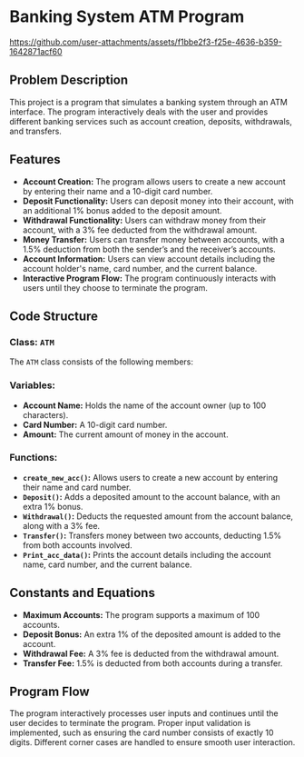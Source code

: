 # Banking System ATM Program


https://github.com/user-attachments/assets/f1bbe2f3-f25e-4636-b359-1642871acf60



## Problem Description
This project is a program that simulates a banking system through an ATM interface. The program interactively deals with the user and provides different banking services such as account creation, deposits, withdrawals, and transfers.

## Features

- **Account Creation:** The program allows users to create a new account by entering their name and a 10-digit card number.
- **Deposit Functionality:** Users can deposit money into their account, with an additional 1% bonus added to the deposit amount.
- **Withdrawal Functionality:** Users can withdraw money from their account, with a 3% fee deducted from the withdrawal amount.
- **Money Transfer:** Users can transfer money between accounts, with a 1.5% deduction from both the sender’s and the receiver’s accounts.
- **Account Information:** Users can view account details including the account holder's name, card number, and the current balance.
- **Interactive Program Flow:** The program continuously interacts with users until they choose to terminate the program.

## Code Structure

### Class: `ATM`

The `ATM` class consists of the following members:

### Variables:
- **Account Name:** Holds the name of the account owner (up to 100 characters).
- **Card Number:** A 10-digit card number.
- **Amount:** The current amount of money in the account.

### Functions:
- **`create_new_acc()`:** Allows users to create a new account by entering their name and card number.
- **`Deposit()`:** Adds a deposited amount to the account balance, with an extra 1% bonus.
- **`Withdrawal()`:** Deducts the requested amount from the account balance, along with a 3% fee.
- **`Transfer()`:** Transfers money between two accounts, deducting 1.5% from both accounts involved.
- **`Print_acc_data()`:** Prints the account details including the account name, card number, and the current balance.

## Constants and Equations
- **Maximum Accounts:** The program supports a maximum of 100 accounts.
- **Deposit Bonus:** An extra 1% of the deposited amount is added to the account.
- **Withdrawal Fee:** A 3% fee is deducted from the withdrawal amount.
- **Transfer Fee:** 1.5% is deducted from both accounts during a transfer.

## Program Flow
The program interactively processes user inputs and continues until the user decides to terminate the program. Proper input validation is implemented, such as ensuring the card number consists of exactly 10 digits. Different corner cases are handled to ensure smooth user interaction.
